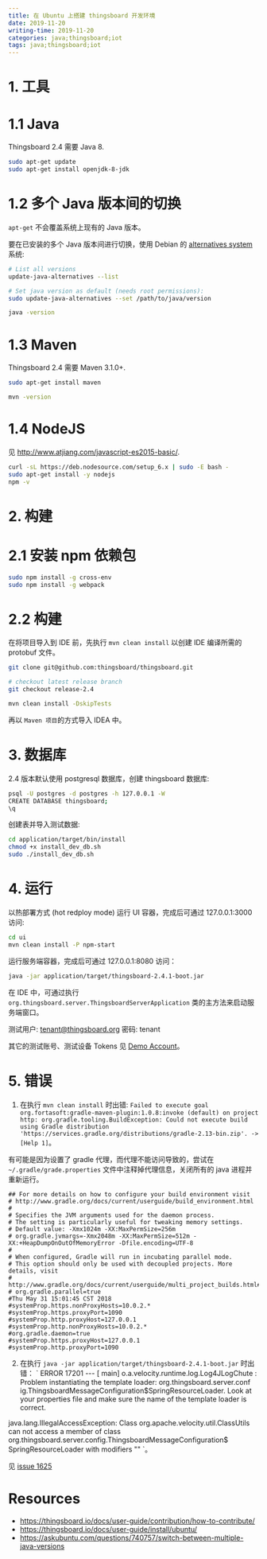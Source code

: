 ```yaml
---
title: 在 Ubuntu 上搭建 thingsboard 开发环境
date: 2019-11-20
writing-time: 2019-11-20
categories: java;thingsboard;iot
tags: java;thingsboard;iot
---
```


# 1. 工具

# 1.1 Java

Thingsboard 2.4 需要 Java 8.

```bash
sudo apt-get update
sudo apt-get install openjdk-8-jdk
```

# 1.2 多个 Java 版本间的切换

`apt-get` 不会覆盖系统上现有的 Java 版本。

要在已安装的多个 Java 版本间进行切换，使用 Debian 的 [alternatives system](https://wiki.debian.org/DebianAlternatives) 系统:

```bash
# List all versions
update-java-alternatives --list

# Set java version as default (needs root permissions):
sudo update-java-alternatives --set /path/to/java/version

java -version
```

# 1.3 Maven

Thingsboard 2.4 需要 Maven 3.1.0+.

```bash
sudo apt-get install maven

mvn -version
```

# 1.4 NodeJS

见 http://www.atjiang.com/javascript-es2015-basic/.

```bash
curl -sL https://deb.nodesource.com/setup_6.x | sudo -E bash -
sudo apt-get install -y nodejs
npm -v
```

# 2. 构建

# 2.1 安装 npm 依赖包

```bash
sudo npm install -g cross-env
sudo npm install -g webpack
```

# 2.2 构建

在将项目导入到 IDE 前，先执行 `mvn clean install` 以创建 IDE 编译所需的 protobuf 文件。

```bash
git clone git@github.com:thingsboard/thingsboard.git

# checkout latest release branch
git checkout release-2.4

mvn clean install -DskipTests
```

再以 `Maven 项目`的方式导入 IDEA 中。


# 3. 数据库

2.4 版本默认使用 postgresql 数据库，创建 thingsboard 数据库:

```bash
psql -U postgres -d postgres -h 127.0.0.1 -W
CREATE DATABASE thingsboard;
\q
```

创建表并导入测试数据:

```bash
cd application/target/bin/install
chmod +x install_dev_db.sh
sudo ./install_dev_db.sh
```

# 4. 运行

以热部署方式 (hot redploy mode) 运行 UI 容器，完成后可通过 127.0.0.1:3000 访问:

```bash
cd ui
mvn clean install -P npm-start
```

运行服务端容器，完成后可通过 127.0.0.1:8080 访问：

```bash
java -jar application/target/thingsboard-2.4.1-boot.jar
```


在 IDE 中，可通过执行 `org.thingsboard.server.ThingsboardServerApplication` 类的主方法来启动服务端窗口。


测试用户: tenant@thingsboard.org
密码: tenant

其它的测试账号、测试设备 Tokens 见 [Demo Account](https://thingsboard.io/docs/samples/demo-account/)。

# 5. 错误

1. 在执行 `mvn clean install` 时出错: `Failed to execute goal org.fortasoft:gradle-maven-plugin:1.0.8:invoke (default) on project http: org.gradle.tooling.BuildException: Could not execute build using Gradle distribution 'https://services.gradle.org/distributions/gradle-2.13-bin.zip'. -> [Help 1]`。

有可能是因为设置了 gradle 代理，而代理不能访问导致的，尝试在 `~/.gradle/grade.properties` 文件中注释掉代理信息，关闭所有的 java 进程并重新运行。

```
## For more details on how to configure your build environment visit
# http://www.gradle.org/docs/current/userguide/build_environment.html
#
# Specifies the JVM arguments used for the daemon process.
# The setting is particularly useful for tweaking memory settings.
# Default value: -Xmx1024m -XX:MaxPermSize=256m
# org.gradle.jvmargs=-Xmx2048m -XX:MaxPermSize=512m -XX:+HeapDumpOnOutOfMemoryError -Dfile.encoding=UTF-8
#
# When configured, Gradle will run in incubating parallel mode.
# This option should only be used with decoupled projects. More details, visit
# http://www.gradle.org/docs/current/userguide/multi_project_builds.html#sec:decoupled_projects
# org.gradle.parallel=true
#Thu May 31 15:01:45 CST 2018
#systemProp.https.nonProxyHosts=10.0.2.*
#systemProp.https.proxyPort=1090
#systemProp.http.proxyHost=127.0.0.1
#systemProp.http.nonProxyHosts=10.0.2.*
#org.gradle.daemon=true
#systemProp.https.proxyHost=127.0.0.1
#systemProp.http.proxyPort=1090
```

2. 在执行 `java -jar application/target/thingsboard-2.4.1-boot.jar` 时出错： ` ERROR 17201 --- [           main] o.a.velocity.runtime.log.Log4JLogChute   : Problem instantiating the template loader: org.thingsboard.server.conf
ig.ThingsboardMessageConfiguration$SpringResourceLoader.
Look at your properties file and make sure the
name of the template loader is correct.

java.lang.IllegalAccessException: Class org.apache.velocity.util.ClassUtils can not access a member of class org.thingsboard.server.config.ThingsboardMessageConfiguration$
SpringResourceLoader with modifiers ""
`。

见 [issue 1625](https://github.com/thingsboard/thingsboard/issues/1625)


# Resources
+ https://thingsboard.io/docs/user-guide/contribution/how-to-contribute/
+ https://thingsboard.io/docs/user-guide/install/ubuntu/
+ https://askubuntu.com/questions/740757/switch-between-multiple-java-versions
